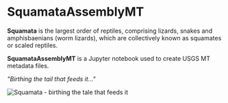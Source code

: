 # SquamataAssemblyMT
**Squamata** is the largest order of reptiles, comprising lizards, snakes and amphisbaenians (worm lizards), which are collectively known as squamates or scaled reptiles.

**SquamataAssemblyMT** is a Jupyter notebook used to create USGS MT metadata files.

*"Birthing the tail that feeds it..."* 

![Squamata - birthing the tale that feeds it](https://github.com/pbrown-usgs/SquamataAssemblyAMT/blob/master/SquamataLemniscateOuroboros.png)


